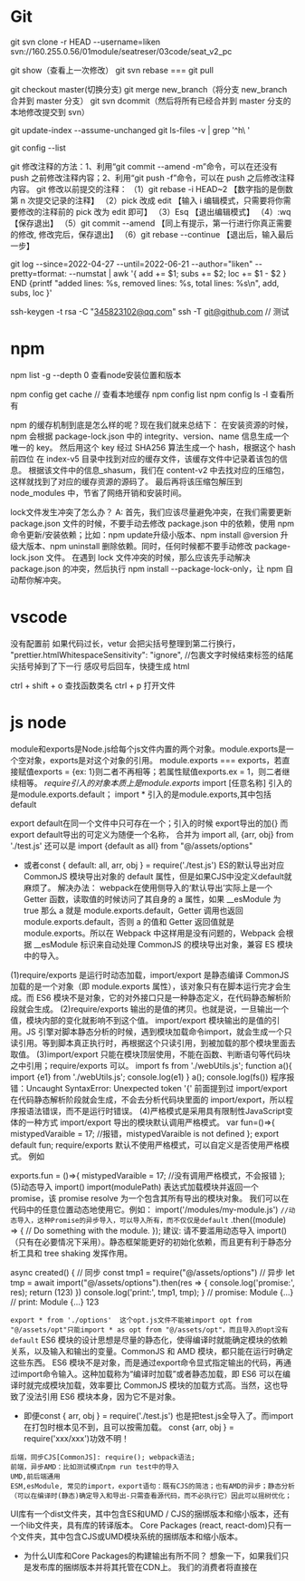 # Git

git svn clone -r HEAD --username=liken svn://160.255.0.56/01module/seatreser/03code/seat_v2_pc

git show（查看上一次修改）
git svn rebase === git pull

git checkout master(切换分支)
git merge new_branch（将分支 new_branch 合并到 master 分支）
git svn dcommit（然后将所有已经合并到 master 分支的本地修改提交到 svn）

git update-index --assume-unchanged
git ls-files -v | grep '^h\ '

git config --list

git 修改注释的方法：1、利用“git commit --amend -m”命令，可以在还没有 push 之前修改注释内容；2、利用“git push -f”命令，可以在 push 之后修改注释内容。
git 修改以前提交的注释：
（1）git rebase -i HEAD~2 【数字指的是倒数第 n 次提交记录的注释】
（2）pick 改成 edit 【输入 i 编辑模式，只需要将你需要修改的注释前的 pick 改为 edit 即可】
（3）Esq 【退出编辑模式】
（4）:wq 【保存退出】
（5）git commit --amend 【同上有提示，第一行进行你真正需要的修改, 修改完后，保存退出】
（6）git rebase --continue 【退出后，输入最后一步】

git log --since=2022-04-27 --until=2022-06-21 --author="liken" --pretty=tformat: --numstat | awk '{ add += $1; subs += $2; loc += $1 - $2 } END {printf "added lines: %s, removed lines: %s, total lines: %s\n", add, subs, loc }'

ssh-keygen -t rsa -C "345823102@qq.com"
ssh -T git@github.com // 测试

# npm
npm list -g --depth 0 查看node安装位置和版本

npm config get cache // 查看本地缓存
npm config list
npm config ls -l 查看所有

npm 的缓存机制到底是怎么样的呢？现在我们就来总结下：
在安装资源的时候，npm 会根据 package-lock.json 中的 integrity、version、name 信息生成一个唯一的 key。
然后用这个 key 经过 SHA256 算法生成一个 hash，根据这个 hash前四位 在 index-v5 目录中找到对应的缓存文件，该缓存文件中记录着该包的信息。
根据该文件中的信息_shasum，我们在 content-v2 中去找对应的压缩包，这样就找到了对应的缓存资源的源码了。
最后再将该压缩包解压到 node_modules 中，节省了网络开销和安装时间。

lock文件发生冲突了怎么办？
A: 首先，我们应该尽量避免冲突，在我们需要更新 package.json 文件的时候，不要手动去修改 package.json 中的依赖，使用 npm 命令更新/安装依赖；比如：npm update升级小版本、npm install @version 升级大版本、npm uninstall 删除依赖。同时，任何时候都不要手动修改 package-lock.json 文件。
在遇到 lock 文件冲突的时候，那么应该先手动解决 package.json 的冲突，然后执行 npm install --package-lock-only，让 npm 自动帮你解冲突。

# vscode

没有配置前 如果代码过长，vetur 会把尖括号整理到第二行换行， "prettier.htmlWhitespaceSensitivity": "ignore", //包裹文字时候结束标签的结尾尖括号掉到了下一行
感叹号后回车，快捷生成 html

ctrl + shift + o 查找函数类名
ctrl + p 打开文件

# js  node
module和exports是Node.js给每个js文件内置的两个对象。module.exports是一个空对象，exports是对这个对象的引用。
module.exports === exports，若直接赋值exports = {ex: 1}则二者不再相等；若属性赋值exports.ex = 1，则二者继续相等。
*require引入的对象本质上是module.exports*
import [任意名称] 引入的是module.exports.default； import * 引入的是module.exports,其中包括default

export default在同一个文件中只可存在一个；引入的时候 export导出的加{} 而export default导出的可定义为随便一个名称，
合并为 import all, {arr, obj} from './test.js' 还可以是 import {default as all} from "@/assets/options"
* 或者const { default: all, arr, obj } = require('./test.js')  ES的默认导出对应 CommonJS 模块导出对象的 default 属性，但是如果CJS中没定义default就麻烦了。
解决办法：
webpack在使用侧导入的‘默认导出’实际上是一个 Getter 函数，读取值的时候访问了其自身的 a 属性，如果 __esModule 为 true 那么 a 就是 module.exports.default，Getter 调用也返回 module.exports.default，否则 a 的值和 Getter 返回值就是 module.exports。所以在 Webpack 中这样用是没有问题的，Webpack 会根据 __esModule 标识来自动处理 CommonJS 的模块导出对象，兼容 ES 模块中的导入。

(1)require/exports 是运行时动态加载，import/export 是静态编译
CommonJS 加载的是一个对象（即 module.exports 属性），该对象只有在脚本运行完才会生成。而 ES6 模块不是对象，它的对外接口只是一种静态定义，在代码静态解析阶段就会生成。
(2)require/exports 输出的是值的拷贝。也就是说，一旦输出一个值，模块内部的变化就影响不到这个值。
import/export 模块输出的是值的引用。JS 引擎对脚本静态分析的时候，遇到模块加载命令import，就会生成一个只读引用。等到脚本真正执行时，再根据这个只读引用，到被加载的那个模块里面去取值。
(3)import/export 只能在模块顶层使用，不能在函数、判断语句等代码块之中引用；require/exports 可以。
   import fs from  './webUtils.js';
   function a(){
    import {e1} from './webUtils.js';
    console.log(e1)
   }
   a();
   console.log(fs())
程序报错：Uncaught SyntaxError: Unexpected token '{'
前面提到过 import/export 在代码静态解析阶段就会生成，不会去分析代码块里面的 import/export，所以程序报语法错误，而不是运行时错误。
(4)严格模式是采用具有限制性JavaScript变体的一种方式
import/export 导出的模块默认调用严格模式。
var fun=()=>{
    mistypedVaraible = 17; //报错，mistypedVaraible is not defined
};
export default fun;
require/exports 默认不使用严格模式，可以自定义是否使用严格模式。 例如

exports.fun = ()=>{
 mistypedVaraible = 17; //没有调用严格模式，不会报错
};
(5)动态导入 import()
import(modulePath) 表达式加载模块并返回一个 promise，该 promise resolve 为一个包含其所有导出的模块对象。
我们可以在代码中的任意位置动态地使用它。例如：
import('/modules/my-module.js') ```//动态导入，这种Promise的异步导入，可以导入所有，而不仅仅是default```
  .then((module) => {
    // Do something with the module.
});
建议: 请不要滥用动态导入 import()（只有在必要情况下采用）。静态框架能更好的初始化依赖，而且更有利于静态分析工具和 tree shaking 发挥作用。

async created() {
    // 同步
    const tmp1 = require("@/assets/options")
    // 异步
    let tmp = await import("@/assets/options").then(res => {
      console.log('promise:', res);
      return (123)
    })
    console.log('print:', tmp1, tmp);
  }
// promise: Module {…}
// print: Module {…} 123

```export * from './options'  这个opt.js文件不能被import opt from "@/assets/opt"只能import * as opt from "@/assets/opt"，而且导入的opt没有default```
ES6 模块的设计思想是尽量的静态化，使得编译时就能确定模块的依赖关系，以及输入和输出的变量。CommonJS 和 AMD 模块，都只能在运行时确定这些东西。
ES6 模块不是对象，而是通过export命令显式指定输出的代码，再通过import命令输入。这种加载称为“编译时加载”或者静态加载，即 ES6 可以在编译时就完成模块加载，效率要比 CommonJS 模块的加载方式高。当然，这也导致了没法引用 ES6 模块本身，因为它不是对象。
- 即便const { arr, obj } = require('./test.js')  也是把test.js全导入了。而import在打包时根本见不到，且可以按需加载。
const {arr, obj } = require('xxx/xxx')功效不明！

``` 
后端，同步CJS[CommonJS]: require(); webpack语法;
前端，异步AMD：比如测试模式npm run test中的导入
UMD,前后端通用
ESM,esModule, 常见的import，export语句：既有CJS的简洁；也有AMD的异步；静态分析（可以在编译时(静态)确定导入和导出-只需查看源代码，而不必执行它）因此可以摇树优化；
```
UI库有一个dist文件夹，其中包含ES和UMD / CJS的捆绑版本和缩小版本，还有一个lib文件夹，具有库的转译版本。
Core Packages (react, react-dom)只有一个文件夹，其中包含CJS或UMD模块系统的捆绑版本和缩小版本。
* 为什么UI库和Core Packages的构建输出有所不同？
想象一下，如果我们只是发布库的捆绑版本并将其托管在CDN上。 我们的消费者将直接在<script/>标签中使用它。 现在，如果我的使用者想使用<el-Button>组件，则他们必须加载整个UI库。 另外，在浏览器中，没有可以解决摇树问题的捆绑器，最终我们会将整个UI库代码发送给我们的使用者。 如果我们只是简单地将src转换为lib并将该lib托管在CDN上，那么我们的使用者可以得到他们想要的任何东西而没有任何额外开销。
* 核心软件包永远不会通过<script/>标记使用，因为它们必须是主应用程序的一部分。 因此，我们可以安全地发布这些软件包的捆绑版本(UMD，ES)，并将构建系统交给消费者。
例如，他们可以使用UMD变体而不使用摇树，或者如果捆绑器能够识别并获得摇树的好处，则可以使用ES变体。
// CJS require      const Button = require("uilibrary/button");
// ES import        import {Button} from "uilibrary";
将package.json的module字段设置为指向module的ES版本(PS：它有助于摇晃树)。 ？
字段"main": "lib/xr-ui.umd.min.js",  // 指向UMD/CJS

用babel把代码文件转成commonjs或者esm就好了。不要使用webpack打包成一个js文件，否则无法按需加载。
babel只编译而不链接（bundle）。

import moment from 'moment';
export default () => moment().format("YYYY Do MM");

* babel情况下，module引用并没有被替换为实际的“moment”的代码， 而是单纯的将esm格式的模块引用转化为cjs格式的模块引用，而具体“moment”这个模块应该从哪里解析， 里面有什么内容， 应该以什么方式返回给moment这个变量， babel并不负责处理。这段代码在node.js环境中执行是没问题的(假设通过npm安装了moment)， 但是在浏览器中是执行不起来的。
* webpack的定位可以理解为传统编译器中的链接器(linker)的角色。webpack的输入为一个个es module(或者其他的资源文件， 如css， image， ```被对应的loader转化为可执行的es module```)，输出将各个module合并在一起的“bundle”。 
这里面/******/开头的行均为webpack用来实现module引用的样板代码（这段代码具体的分析可以参考https://github.com/ronami/minipack），可以认为是webpack对于es module标准的“实现”（因为浏览器还没有实现es module）。

```babel和webpack做的事情有一部分重叠， 例如都将js转化为ast并且做了一些transform， 然后再输出各自的目标代码。 但是两者的分工有所不同， babel主要做es语法的转换，确保最新的来的es特性能够以最快的速度deliver到开发者手中， 但是不负责模块的组合。 webpack更多的是将输入的各个模块用自己内部的一套逻辑将代码“链接”起来， 起胶水的作用， 并且目标是输出可以直接在浏览器中执行的代码。```


<!-- 在两个互斥的radio中，一定要有相同的name值，不然不能互斥选择。 -->
        <input type="radio" name="sex" v-model="sex" value="男" />男
        <input type="radio" name="sex" v-model="sex" value="女"/>女

data {sex: ''},
原文链接：https://blog.csdn.net/MelodyFreedom/article/details/117514664


scrollTop一直为零可能是根本没有滚动，父元素高度大于子元素。若考虑兼容应当使用 document.documentElement.scrollTop || document.body.scrollTop || window.pageYOffset


childNodes 不是数组，而是类数组，所以没有 filter 函数，要转一下 arr。默认元素宽度 33%，如果是两个元素就 50%平分宽度。
setWidth() {
let dom = document.getElementById('prAuditTabs');
if (this.num == '2' && dom) {
let nodes = dom.childNodes;
var arr = Array.prototype.slice.call(nodes, 0);
let li = arr && arr.filter(n => n.nodeName === 'LI') || [];
li.forEach(l => {
l.style.width = "50%"
})
}
}

// 回到顶部
document.getElementsByTagName('html')[0].scrollTop = 0
1.document.body.scrollTop=document.documentElement.scrollTop=0 //页面滚动到顶部
2.document.body.scrollIntoView(true/ false)
3.document.getElementById('site-nav').scrollIntoView()
下面是一个小的例子：
// 每次切换标题栏都从第一个开始展示
document.querySelector('.infinite-scroll-component').scrollTo(0,0)
//选中当前想要回到 dom 元素，使用 scrollTo(0,0),实现能够在切换中始终保持第一栏在顶部显示。

// 下载
this.util.exportFile('learn/download', true, this.id, name, ext) // false 就是 params 对象。
let exportFile = function (url, isGet, params, fileName, fileType) {
Axios({
url: window.g.url + url,
method: isGet ? "GET" : "POST",
responseType: "blob",
headers: {
IDSTGC: getCookie("IDSTGC") || "4c94867cb4854ede8ce3121f4a2a037e",
},
data: params,
}).then((res) => {
let url = window.URL.createObjectURL(res.data);
let link = document.createElement("a");
link.href = url;
link.style.display = "none";
link.setAttribute("download", fileName + "." + fileType);
document.body.appendChild(link);
link.click();
document.body.removeChild(link);
window.URL.revokeObjectURL(url);
});
}

# regex

^(?!._(localhost|z.angke.com.cn))._$

# jquery
$('#obj1').appendTo($('#obj2')) 这个是将 $('#obj1')) 插入到 $('#obj2') 中作为最后一个元素
 
$('#obj1').prependTo($('#obj2')) 这个是将 $('#obj1')) 插入到 $('#obj2') 中作为第一个子元素。
 
$('#obj1').append($('#obj2')) 这个要注意方向了， 是将$('#obj2') 插入到 $('#obj1')作为最后一个元素，或者说是在$('#obj1')最后面添加子元素$('#obj2')
————————————————
 this是html元素，$(this)是变量名。$(this)=jquery(this)顾返回的是一个jQ对象。
 this是dom对象不可以直接使用jQ中的方法，通过$(this)转换为jQ对象就可以使用jQ中的方法了。
 如下：this使用siblings()时会报错,而转为$(this)就可以使用该方法了。
// bind events  
$('.param-list .remove-param').live('click', function(){ 
  $(this).parent().remove(); 
  return false; 
}); 
————————————————
 
var $test_a = $(".test :hidden");//带空格的jQuery选择器 
上面这段代码是选取class为“test”的元素里面的隐藏元素。（后代选择器）
 
var $test_b = $(".test:hidden");//不带空格的jQuery选择器 
这上面的代码则是选取隐藏的class为“test”的元素
 
$("select :selected");//这样才是正确的 
$("select:selected").length;//不管任何时候，这个选择器都取不到元素，这个length必然是0 
 
$("input :checked").length;//不正确的用法。不管任何时候，这个选择器都取不到元素，这个length必然是0 
$("input:checked");//这样才是正确的 


# vant

预览图片：
import { ImagePreview } from 'vant';
ImagePreview({images: [url], showIndex: false});

<van-overlay :show="true">
    <div class="loading" @click.stop>
      <van-loading size="36px" vertical>加载中...</van-loading>
    </div>
</van-overlay>

# Vue
vue info
vue create 项目名
vue -V  全局vue-cli的版本
npm list vue  当前项目与vue相关的依赖

import Loading from '../components/loading'
// 方法一：name 是组件的名字
Vue.component(Loading.name, Loading)
` // 方法二：前提是 Loading 有提供 install 这个方法  `
Vue.use(Loading);

<counter v-model:count="count"></counter>
子组件： name: 'Counter',
  props: ['count'],
  emits: ['update:count']
<!-- 多个`v-model`绑定、 -->
<vModelText v-model:text="data1" v-model:num.numReg="numData">  </vModelText>
  props:['text','num','numModifiers'],
  emits:['update:text','update:num'],
   this.$emit('update:num',val)
.sync可以绑定多个父组件的变量


'@': resolve('src'),
img: "@/../static/images/quanbu",
或者   'st@tic': resolve('static'),
img: "st@tic/images/quanbu",

webpack的process.env需要自己配置：      
    new webpack.DefinePlugin({
      'process.env': require('../config/dev.env')
    }),
vue.config.js有模式的概念，所以不用专门设置env，vue-cli-service serve 默认是development。也可以直接用--mode指定：   "serve": "vue-cli-service serve --mode production",
有了模式就不用每次打包时都去更改 vue.config.js 文件了。比如在测试环境和生产环境， publicPath参数 （部署应用包时的基本 URL） 可能不同。遇到这种情况就可以在 vue.config.js 文件中，将 publicPath 参数设置为：
publicPath: process.env.BASE_URL
设置之后，再在各个 .env.[mode] 文件下对 BASE_URL变量 进行配置就行了，这样就避免了每次修改配置文件的尴尬。

prop是单向绑定，不能直接更改数据，只能由父组件传输过来。可以用父组件sync，子组件emit的方式修改。
解决办法：
1、可以在子组件中 声明一个中间变量（value），把父组件传过来的值(item)赋值给中间变量(value),当单选切换时修改的数据为value,就不会报错
2、使用.sync修饰符与$emit(update:xxx)
父组件
<comp :item.sync="item"></comp>
子组件
this.$emit('update:item',data)
————————————————
props写在路由里，可以让组件不必通过$route传参，实现解耦，使其不必捆绑在某些url或父组件里。

provide---inject跨级传参

computed: {
    tempCountPlusTempCount2() { 
          return this.tempcount+this.tempcount2
    }, 
    ...mapState(['count','name']), // 映射 this.count 为 store.state.count
    ...mapState({
        nameAlias: 'name', // string   映射 this.nameAlias 为 store.state.name的值
* // 用普通函数this指向vue实例,但是在箭头函数中this就不是指向vue实例了，所以这里必须用普通哈数
        countplustempcount: function (state) { 
          return this.tempcount + state.count
        },
        countplustempcount2 (state) {
          return this.tempcount2 + state.count
        } 
    })
}



1、在组件标签上绑定的事件是自定义事件，在组件模板里绑定的事件才是原生的事件。（自定义事件可以通过在子组件中通过this.$emit去触发，但是这样太麻烦）
2、给组件标签上的事件添加‘.native’修饰符，就可以使事件变为原生点击事件而不再是自定义事件。


el-form的validator必须每一个if-else都有callback，否则流程中断。
  validator: (r, v, cb) => { // rule, value, callback
              if (!this.form.eatstarttime || !this.form.eatendtime) {
                return cb(new Error("请选择用餐日期"));
              } else if (!this.form.eatstarttype || !this.form.eatendtype) {
                return cb(new Error("请选择用餐类型"));
              } else {
                cb();
              }
            }
复杂属性的设置  <el-form-item  :prop="`attrList[${index}].attrv`">
单个属性的校验  this.$refs['form'].validateField('baseList', valid => {})

el-input 嵌套层级太多导致无法输入时（比如在el-form-item中），可以使用   @input=$forceUpdate //强制刷新

el-checkbox 的勾选框颜色，不能用逗号来统一设置一组值，只能一个个值的设置：
/deep/ .el-checkbox**input.is-checked .el-checkbox**inner {
background-color:#00B09B;
border-color:#00B09B;
}
/deep/ .el-checkbox**input.is-indeterminate .el-checkbox**inner {
background-color:#00B09B;
border-color:#00B09B;
}
/deep/ .el-checkbox**input.is-checked + .el-checkbox**label {
color: #00B09B;
}
/deep/ .el-checkbox.is-bordered.is-checked{
border-color: #00B09B;
}
/deep/ .el-checkbox**input.is-focus .el-checkbox**inner{
border-color: #00B09B;
}

移动端 el-table 在数据请求后，固定列错位，解决办法就是让 table 重新布局。官方提供了 doLayout 方法。
按照这个方法在请求得到数据的时候，用 nextTick 对 table 的 DOM 重新渲染。
this.$nextTick(() => {
        // el-table加ref="multipleTable"
        this.$refs.multipleTable.doLayout();
});
试了下不生效，说明是别的问题。查看了表格中的最后一列，发现该列的宽度设置的较低，内存已经越出，导致每行错位。将该列的宽度调宽。恢复正常。

el-table多个属性在一个prop里，用逗号隔开。

合并某些行或列，灵活设置合计。
objectSpanMethod({ row, column, rowIndex, columnIndex }) {
      if (this.applyInfoForm.resArr && this.applyInfoForm.resArr.length) {
        if (rowIndex === this.applyInfoForm.resArr.length - 1) {
          if (columnIndex === 0) {
            //定位到6行0列的ID，告诉该单元格合并1行4列
            return [1, 4];
          } else if (columnIndex === 4) {
            return [1, 1];
          } else {
            //定位到6行其他列，告诉该单元格不显示
            return [0, 0];
          }
        }
      }
    }

$nextTick转化pdf：
  transToPdf(title, domID, _this) {
    const loading = _this.$loading({
lock: true,
text: '下载中',
spinner: 'el-icon-loading',
background: 'rgba(0, 0, 0, 0.7)'
});

    let element = document.getElementById(domID); // 这个dom元素是要导出pdf的div容器
    html2Canvas(element).then(function(canvas) {
      var contentWidth = canvas.width;
      var contentHeight = canvas.height;

      //一页pdf显示html页面生成的canvas高度;
      var pageHeight = contentWidth / 592.28 * 841.89;
      //未生成pdf的html页面高度
      var leftHeight = contentHeight;
      //页面偏移
      let position = 0;
      //a4纸的尺寸[595.28,841.89]，html页面生成的canvas在pdf中图片的宽高
      var imgWidth = 555.28;
      var imgHeight = 592.28 / contentWidth * contentHeight;

      var pageData = canvas.toDataURL('image/jpeg', 1.0);

      // 分页
      var pdf = new JsPDF('', 'pt', 'a4');
      // var pdf = new JsPDF('', 'pt', [contentWidth, contentHeight]); //不分页
      // pdf.addImage(pageData, 'JPEG', 0, 0, contentWidth, contentHeight);

      //有两个高度需要区分，一个是html页面的实际高度，和生成pdf的页面高度(841.89)
      //当内容未超过pdf一页显示的范围，无需分页
      if (leftHeight < pageHeight) {
        pdf.addImage(pageData, 'JPEG', 20, 0, imgWidth, imgHeight);
      } else {
        while (leftHeight > 0) {
          pdf.addImage(pageData, 'JPEG', 0, position, imgWidth, imgHeight)
          leftHeight -= pageHeight;
          position -= 841.89;
          //避免添加空白页
          if (leftHeight > 0) {
            pdf.addPage();
          }
        }
      }
      pdf.save(title + '.pdf');
      loading.close();
      _this.isDomShow = false;
    });

}

路由传递数组参数：
this.$router.push({
          path: '/irrgate-manage/audit/audit/batch',
          query: { data: JSON.stringify(this.checkedList)},
        });
this.checkedList = JSON.parse(this.$route.query.data);

// iframe 内部输入框校验（富文本）,如果跨了子域，要在父页面跟子页面都设置 document.domain,值都是域名，不要前面的 www 什么的
mounted() {
let \_this = this;
let frame = document.getElementsByClassName("ke-edit-iframe");
if (frame && frame.length) {
let w = frame[0].contentWindow; // 获取 iframe 内部 body
let b = w.document.body;
let MutationObserver =
window.MutationObserver ||
window.webkitMutationObserver ||
window.MozMutationObserver;
\_this.mutationObserver = new MutationObserver(function (mutations) {
let tmp = \_this.transHtml(); // 给 editForm.dhtml 赋值
\_this.$refs.editForm.validate((valid) => {})
});
// 开始监听 iframe 内部元素变动
\_this.mutationObserver.observe(b, {
childList: true, // 子节点的变动（新增、删除或者更改）
attributes: true, // 属性的变动
characterData: true, // 节点内容或节点文本的变动
subtree: true, // 是否将观察器应用于该节点的所有后代节点
attributeFilter: ["class", "style"], // 观察特定属性
attributeOldValue: true, // 观察 attributes 变动时，是否需要记录变动前的属性值
characterDataOldValue: true, // 观察 characterData 变动，是否需要记录变动前的值
});
}
},
beforeDestroy() {
this.mutationObserver.disconnect(); // 此处以后的不再监听
},

// 对于 editForm.content.totalScore，如何设置校验规则。
<el-col :span="12">
<el-form-item label="总分" prop="totalScore"></el-form-item>
<el-form-item prop="content.totalScore" style="margin-left: -100px" :rules="rules.totalScore">
<el-input
                v-model="editForm.content.totalScore"
                disabled
              ></el-input>
</el-form-item>
</el-col>
let validateZero = (rule, val, callback) => {
if (val == "0") {
return callback(new Error("总分不能为零!"));
} else {
return callback();
}
};
totalScore: [
{ required: true, validator: validateZero, trigger: "change" },
],

computed: {
      // 控制显示的内容
      computedTxt() {
        return function(value) {  // computed带参数
          return this.methodGetByteLen(value, 20)
        }
      }
}

computed 的值不能给 data 赋值，computed 时还没有 this 呢。因为 data 里的数据是在 mouted 中执行函数才获取到数据，是在 computed 之后，所以在第一次 computed 计算时，data 中数据还是空的，所以 computed 找不到 data 里的数据。
computed里的匿名函数是找不到this的，function可以。

watch 数组 list，可以 computed: {
newList(){
return JSON.parse(JSON.stringify(this.list)) // 深拷贝依赖
}
},
watch: {
newList(newVal, oldVal) {
console.log(newVal， this.list)
console.log(oldVal)
},
},

change 事件中，editForm 的属性已改变，若要拿到旧值，就得用 watch:
watch: {
'editForm.type': {
handler(oldVal, newVal) {
console.log(oldVal, newVal);
},
deep: true // 引用类型数据，需要进行深度监听模式，不然无法进行触发回调
}
},

# Token
Token 其实就是访问资源的凭证。
一般是用户通过用户名和密码登录成功之后，服务器将登陆凭证做数字签名，加密之后得到的字符作为token。

它在用户登录成功之后会返回给客户端，客户端主要有这么几种存储方式：

1．存储在localStorage 中，每次调用接口的时候都把它当成一个字段传给后台

2．存储在cookie 中，让它自动发送，不过缺点就是不能跨域

3．拿到之后存储在 localStorage 中，每次调用接口的时候放在 HTTP 请求头的 Authorization 字段里

所以token 在客户端一般存放于 localStorage、cookie 或  sessionStorage 中。

将token存放在webstroage中，可以通过同域的js来访问。这样会导致很容易受到 XSS攻击，特别是项目中引入很多 第三方js类库的情况下。如果js脚本被盗用，攻击者就 可以轻易访问你的网站，webStroage作为一种储存机制，在传输过程中不会执行任何安全标准。

XSS攻击：cross-site Scripting (跨站脚本攻击） 是一种注入代码攻击。恶意攻击者在目标网站生注入script代码，当访问者浏览网站的时候通过执行注入的script代码达到窃取用户信息，盗用用户身份等。
网站中包含大量的动态内容以提高用户体验，比过去要复杂得多。所谓动态内容，就是根据用户环境和需要，Web应用程序能够输出相应的内容。动态站点会受到一种名为“跨站脚本攻击”（Cross Site Scripting, 安全专家们通常将其缩写成XSS,原本应当是css，但为了和层叠样式表（Cascading Style Sheet,CSS ）有所区分，故称XSS）的威胁，而静态站点则完全不受其影响。

将token存放在cookie中可以指定httponly，来防止被javascript读取，也可以指定secure ，来保证token只在HTTPS下传输。缺点是不符合Restful 最佳实践，容易受到CSRF攻击。
CSRF跨站点请求伪造(Cross-Site Request Forgery)，跟XSS攻击一样，存在巨大的危害性。简单来说就是恶意攻击者盗用已经认证过的用户信息，以用户信息名义进行一些操作（如发邮件、转账、购买商品等等）。由于身份已经认证过，所以目标网站会认为操作都是真正的用户操作的。CSRF并不能拿到用户信息，它只是盗用的用户凭证去进行操作。
————————————————